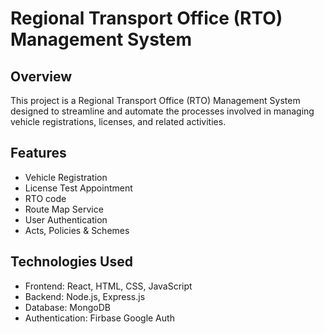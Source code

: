 # Regional Transport Office (RTO) Management System

## Overview

This project is a Regional Transport Office (RTO) Management System designed to streamline and automate the processes involved in managing vehicle registrations, licenses, and related activities.

## Features

- Vehicle Registration
- License Test Appointment
- RTO code 
- Route Map Service
- User Authentication
- Acts, Policies & Schemes

## Technologies Used

- Frontend: React, HTML, CSS, JavaScript
- Backend: Node.js, Express.js
- Database: MongoDB
- Authentication: Firbase Google Auth
